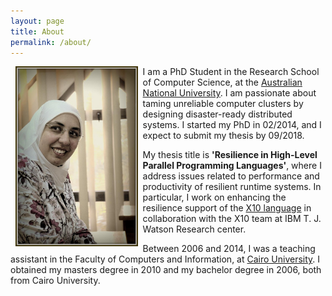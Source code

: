 ```yaml
---
layout: page
title: About
permalink: /about/
---
```


<img style="float: left;" src="/assets/img/sara.jpg" width="195.6px" height="288" hspace="8">

I am a PhD Student in the Research School of Computer Science, at the [Australian National University](http://www.anu.edu.au/).
I am passionate about taming unreliable computer clusters by designing disaster-ready distributed systems.
I started my PhD in 02/2014, and I expect to submit my thesis by 09/2018.

My thesis title is **'Resilience in High-Level Parallel Programming Languages'**, where 
I address issues related to performance and productivity of resilient runtime systems.
In particular, I work on enhancing the resilience support of the [X10 language](http://x10-lang.org/) in collaboration with the X10 team at IBM T. J. Watson Research center.

Between 2006 and 2014, I was a teaching assistant in the Faculty of Computers and Information, at [Cairo University](http://cu.edu.eg/Home). I obtained my masters degree in 2010 and my bachelor degree in 2006, both from Cairo University.
